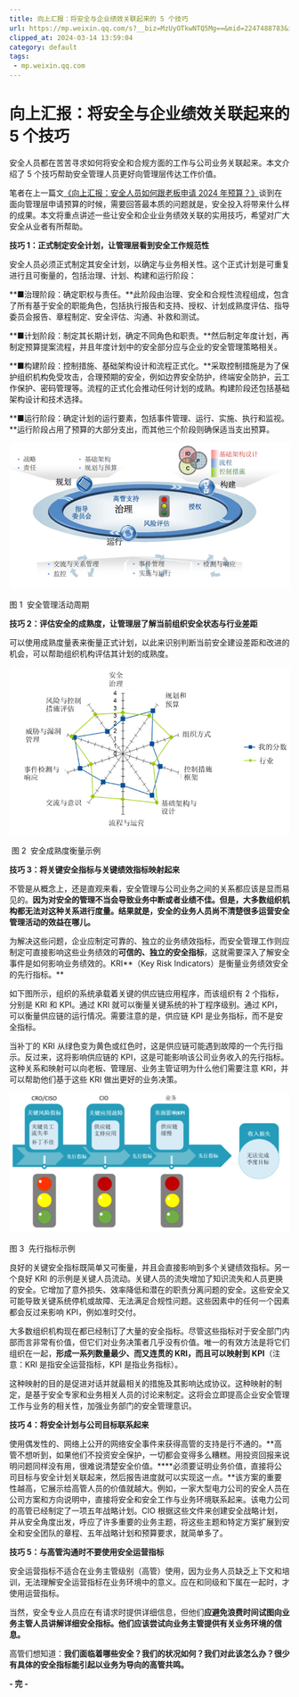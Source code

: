 ```yaml
---
title: 向上汇报：将安全与企业绩效关联起来的 5 个技巧
url: https://mp.weixin.qq.com/s?__biz=MzUyOTkwNTQ5Mg==&mid=2247488783&idx=1&sn=d9ab19527d84f68deffac166a39c14b3&chksm=fa58b734cd2f3e220cafc43c00726203ae014b94899c70287dc29d7596139162184ad1722daf&mpshare=1&scene=1&srcid=0111Mm4QDAMfvr3A6D7dTX1A&sharer_shareinfo=84e7bf28c47c162ea25f7fc59e69d4f8&sharer_shareinfo_first=84e7bf28c47c162ea25f7fc59e69d4f8#rd
clipped_at: 2024-03-14 13:59:04
category: default
tags: 
 - mp.weixin.qq.com
---
```



# 向上汇报：将安全与企业绩效关联起来的 5 个技巧

安全人员都在苦苦寻求如何将安全和合规方面的工作与公司业务关联起来。本文介绍了 5 个技巧帮助安全管理人员更好向管理层传达工作价值。

  

笔者在上一篇文[《向上汇报：安全人员如何跟老板申请 2024 年预算？》](http://mp.weixin.qq.com/s?__biz=MzUyOTkwNTQ5Mg==&mid=2247488738&idx=1&sn=be2760d64f5a9fd7ad5a801a5a3e077f&chksm=fa58b6d9cd2f3fcf793eb5438144d096eba9051882f62ef15005a4694b4621326ac0f46d2e36&scene=21#wechat_redirect)谈到在面向管理层申请预算的时候，需要回答最本质的问题就是，安全投入将带来什么样的成果。本文将重点讲述一些让安全和企业业务绩效关联的实用技巧，希望对广大安全从业者有所帮助。

  

**技巧 1：正式制定安全计划，让管理层看到安全工作规范性**

  

安全人员必须正式制定其安全计划，以确定与业务相关性。这个正式计划是可重复进行且可衡量的，包括治理、计划、构建和运行阶段：  

  

**■治理阶段：确定职权与责任。**此阶段由治理、安全和合规性流程组成，包含了所有基于安全的职能角色，包括执行报告和支持、授权、计划成熟度评估、指导委员会报告、章程制定、安全评估、沟通、补救和测试。

  

**■计划阶段：制定其长期计划，确定不同角色和职责。**然后制定年度计划，再制定预算提案流程，并且年度计划中的安全部分应与企业的安全管理策略相关。

  

**■构建阶段：控制措施、基础架构设计和流程正式化。**采取控制措施是为了保护组织机构免受攻击，合理预期的安全，例如边界安全防护，终端安全防护，云工作保护、密码管理等。流程的正式化会推动任何计划的成熟。构建阶段还包括基础架构设计和技术选择。

  

**■运行阶段：确定计划的运行要素，包括事件管理、运行、实施、执行和监视。**运行阶段占用了预算的大部分支出，而其他三个阶段则确保适当支出预算。

![图片](assets/1710395944-0e0a877ef4d171d7480bf3e8bd4e1df1.png)

图 1  安全管理活动周期

  

**技巧 2：评估安全的成熟度，让管理层了解当前组织安全状态与行业差距**

  

可以使用成熟度量表来衡量正式计划，以此来识别判断当前安全建设差距和改进的机会，可以帮助组织机构评估其计划的成熟度。

![图片](assets/1710395944-42b36f84bcd3bcf2a3f2d6d22e8ac8bd.png)

 图 2  安全成熟度衡量示例

  

**技巧 3：将关键安全指标与关键绩效指标映射起来**

  

不管是从概念上，还是直观来看，安全管理与公司业务之间的关系都应该是显而易见的。**因为对安全的管理不当会导致业务中断或者业绩不佳。但是，大多数组织机构都无法对这种关系进行度量。结果就是，安全的业务人员尚不清楚很多运营安全管理活动的效益在哪儿。**

  

为解决这些问题，企业应制定可靠的、独立的业务绩效指标，而安全管理工作则应制定可直接影响这些业务绩效的**可信的、独立的安全指标**，这就需要深入了解安全事件是如何影响业务绩效的。KRI**（Key Risk Indicators）是衡量业务绩效安全的先行指标。**

  

如下图所示，组织的系统承载着关键的供应链应用程序，而该组织有 2 个指标，分别是 KRI 和 KPI。通过 KRI 就可以衡量关键系统的补丁程序级别。通过 KPI，可以衡量供应链的运行情况。需要注意的是，供应链 KPI 是业务指标，而不是安全指标。

  

当补丁的 KRI 从绿色变为黄色或红色时，这是供应链可能遇到故障的一个先行指示。反过来，这将影响供应链的 KPI，这是可能影响该公司业务收入的先行指标。这种关系和映射可以向老板、管理层、业务主管证明为什么他们需要注意 KRI，并可以帮助他们基于这些 KRI 做出更好的业务决策。

![图片](assets/1710395944-8eca95d59061a325454a136c79d2d02b.png)

图 3  先行指标示例

  

良好的关键安全指标既简单又可衡量，并且会直接影响到多个关键绩效指标。另一个良好 KRI 的示例是关键人员流动。关键人员的流失增加了知识流失和人员更换的安全。它增加了意外损失、效率降低和潜在的职责分离问题的安全。这些安全又可能导致关键系统停机或故障、无法满足合规性问题。这些因素中的任何一个因素都会反过来影响 KPI，例如准时交付。

  

大多数组织机构现在都已经制订了大量的安全指标。尽管这些指标对于安全部门内部而言非常有价值，但它们对业务决策者几乎没有价值。唯一的有效方法是将它们组织在一起，**形成一系列数量最少、而又连贯的 KRI，而且可以映射到 KPI**（注意：KRI 是指安全运营指标，KPI 是指业务指标）。

  

这种映射的目的是促进对话并就最相关的措施及其影响达成协议。这种映射的制定，是基于安全专家和业务相关人员的讨论来制定。这将会立即提高企业安全管理工作与业务的相关性，加强业务部门的安全管理意识。

  

**技巧 4：将安全计划与公司目标联系起来**

使用偶发性的、网络上公开的网络安全事件来获得高管的支持是行不通的。**高管不想听到，如果他们不投资安全保护，一切都会变得多么糟糕。用投资回报来说明问题同样没有用，很难说清楚安全价值。****必须要证明业务价值，直接将公司目标与安全计划关联起来，然后报告进度就可以实现这一点。**该方案的重要性越高，它展示给高管人员的价值就越大。例如，一家大型电力公司的安全人员在公司方案和方向说明中，直接将安全和安全工作与业务环境联系起来。该电力公司的高管已经制定了一项五年战略计划。CIO 根据这些文件来创建安全战略计划，并从安全角度出发，呼应了许多重要的业务主题，将这些主题和特定方案扩展到安全和安全团队的章程、五年战略计划和预算要求，就简单多了。

  

**技巧 5：与高管沟通时不要使用安全运营指标**

  

安全运营指标不适合在业务主管级别（高管）使用，因为业务人员缺乏上下文和培训，无法理解安全运营指标在业务环境中的意义。应在和同级和下属在一起时，才使用运营指标。

  

当然，安全专业人员应在有请求时提供详细信息，但他们**应避免浪费时间试图向业务主管人员讲解详细安全指标。他们应该尝试向业务主管提供有关业务环境的信息。**

  

高管们想知道：**我们面临着哪些安全？我们的状况如何？我们对此该怎么办？很少有具体的安全指标能引起以业务为导向的高管共鸣。**

  

**\- 完 -**

[](http://mp.weixin.qq.com/s?__biz=MzUyOTkwNTQ5Mg==&mid=2247488738&idx=1&sn=be2760d64f5a9fd7ad5a801a5a3e077f&chksm=fa58b6d9cd2f3fcf793eb5438144d096eba9051882f62ef15005a4694b4621326ac0f46d2e36&scene=21#wechat_redirect)

[](http://mp.weixin.qq.com/s?__biz=MzAwNDE4Mzc1NA==&mid=2650848160&idx=1&sn=f49f0d403872893d02dacd27dc4ea642&chksm=80dbd805b7ac51137533a991219f6d431647df825817010372461b7c0a7dc50a33801ab85f60&scene=21#wechat_redirect)

[](http://mp.weixin.qq.com/s?__biz=MzAwNDE4Mzc1NA==&mid=2650848369&idx=1&sn=4635400f7087545f25db37066c9fb5ab&chksm=80dbdfd4b7ac56c26ec64a63ecd4cb71a6b353d0dcd24cc274271531b3f57fef5eb5f3137615&scene=21#wechat_redirect)
